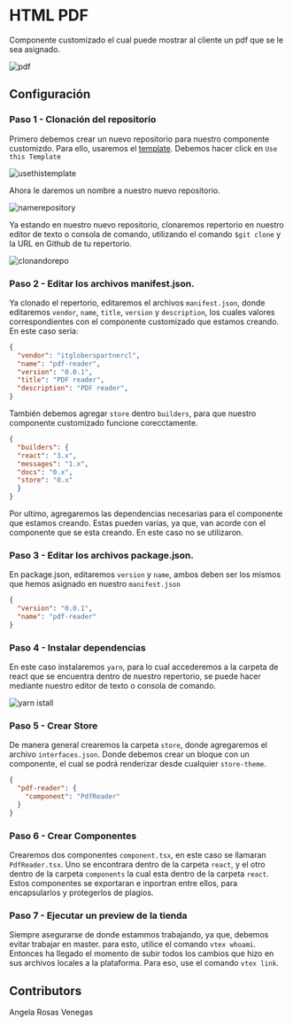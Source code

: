 # HTML PDF

Componente customizado el cual puede mostrar al cliente un pdf que se le sea asignado. 

![pdf](https://user-images.githubusercontent.com/73150391/196824078-ce59b338-fe0b-446e-a6ba-3525e824fc88.PNG)

## Configuración 

### Paso 1 - Clonación del repositorio

Primero debemos crear un nuevo repositorio para nuestro componente customizdo. Para ello, usaremos el [template](https://github.com/vtex-apps/react-app-template).
Debemos hacer click en `Use this Template`   

![usethistemplate](https://user-images.githubusercontent.com/73150391/196229341-10371d6a-6517-4ee7-acb5-96776aeb5c4c.PNG)

Ahora le daremos un nombre a nuestro nuevo repositorio. 

![namerepository](https://user-images.githubusercontent.com/73150391/196229514-3b6257d2-28d1-451c-89b8-b0e588aa5cb5.PNG)

Ya estando en nuestro nuevo repositorio, clonaremos repertorio en nuestro editor de texto o consola de comando, utilizando el comando `$git clone` y la URL en Github de tu repertorio. 

![clonandorepo](https://user-images.githubusercontent.com/73150391/196231339-25a2fd3e-dd4a-431f-ac44-9f5e4557a9db.PNG)


### Paso 2 - Editar los archivos manifest.json. 

Ya clonado el repertorio, editaremos el archivos `manifest.json`, donde editaremos `vendor`, `name`, `title`, `version` y `description`, los cuales valores correspondientes con el componente customizado que estamos creando. En este caso seria:

```json
{
  "vendor": "itgloberspartnercl",
  "name": "pdf-reader",
  "version": "0.0.1",
  "title": "PDF reader",
  "description": "PDF reader",
}
```
También debemos agregar `store` dentro `builders`, para que nuestro componente customizado funcione corecctamente.

```json
{
  "builders": {
  "react": "3.x",
  "messages": "1.x",
  "docs": "0.x",
  "store": "0.x"
  }
}
```

Por ultimo, agregaremos las dependencias necesarias para el componente que estamos creando. Estas pueden varias, ya que, van acorde con el componente que se esta creando. En este caso no se utilizaron.

### Paso 3 - Editar los archivos package.json.

En package.json, editaremos `version` y `name`, ambos deben ser los mismos que hemos asignado en nuestro `manifest.json`

```json
{
  "version": "0.0.1",
  "name": "pdf-reader"
}
```

### Paso 4 - Instalar dependencias

En este caso instalaremos `yarn`, para lo cual accederemos a la carpeta de react que se encuentra dentro de nuestro repertorio, se puede hacer mediante nuestro editor de texto o consola de comando.

![yarn istall](https://user-images.githubusercontent.com/73150391/196275417-c3018be0-bdc5-4c52-bd5e-482a97f392ea.PNG)

### Paso 5 - Crear Store  

De manera general crearemos la carpeta `store`, donde agregaremos el archivo `interfaces.json`. Donde debemos crear un bloque con un componente, el cual se podrá renderizar desde cualquier `store-theme`.

```json
{
  "pdf-reader": {
    "component": "PdfReader"
  }
}
```

### Paso 6 - Crear Componentes  

Crearemos dos componentes `component.tsx`, en este caso se llamaran `PdfReader.tsx`. Uno se encontrara dentro de la carpeta `react`, y el otro dentro de la carpeta `components` la cual esta dentro de la carpeta `react`. Estos componentes se exportaran e inportran entre ellos, para encapsularlos y protegerlos de plagios. 

### Paso 7 - Ejecutar un preview de la tienda 

Siempre asegurarse de donde estammos trabajando, ya que, debemos evitar trabajar en master. para esto, utilice el comando `vtex whoami`.
Entonces ha llegado el momento de subir todos los cambios que hizo en sus archivos locales a la plataforma. Para eso, use el comando `vtex link`. 

## Contributors

Angela Rosas Venegas

